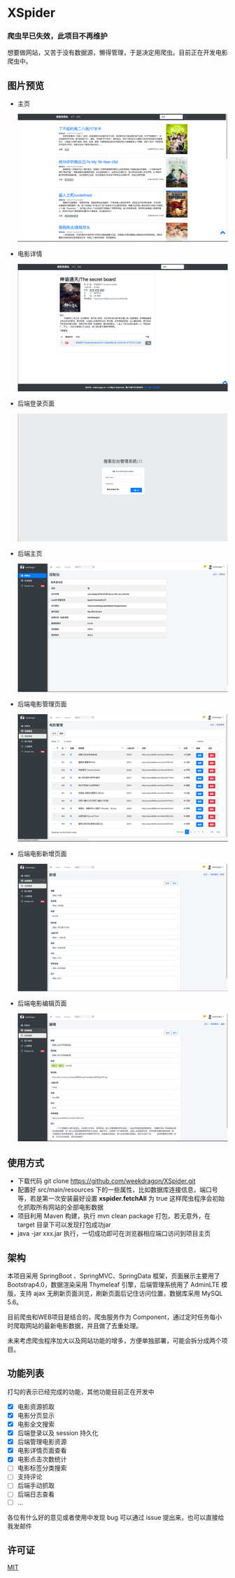 # XSpider

### **爬虫早已失效，此项目不再维护**
想要做网站，又苦于没有数据源，懒得管理，于是决定用爬虫。目前正在开发电影爬虫中。

## 图片预览
* 主页

  ![screen_index](screenshot/screen_index.png)

* 电影详情

  ![screen_film_detail](screenshot/screen_film_detail.png)

* 后端登录页面

  ![screen_admin_login](screenshot/screen_admin_login.png)

* 后端主页

  ![screen_admin_index](screenshot/screen_admin_index.png)

* 后端电影管理页面

  ![screen_admin_film](screenshot/screen_admin_film.png)

* 后端电影新增页面

  ![screen_admin_film_add](screenshot/screen_admin_film_add.png)

* 后端电影编辑页面

  ![screen_admin_film_edit](screenshot/screen_admin_film_edit.png)

## 使用方式

* 下载代码 git clone https://github.com/weekdragon/XSpider.git
* 配置好 src/main/resources 下的一些属性，比如数据库连接信息，端口号等，若是第一次安装最好设置 **xspider.fetchAll** 为 true 这样爬虫程序会初始化抓取所有网站的全部电影数据
* 项目利用 Maven 构建，执行 mvn clean package 打包，若无意外，在 target 目录下可以发现打包成功jar
* java -jar xxx.jar 执行，一切成功即可在浏览器相应端口访问到项目主页

## 架构

本项目采用 SpringBoot 、SpringMVC、SpringData 框架，页面展示主要用了 Bootstrap4.0，数据渲染采用 Thymeleaf 引擎，后端管理系统用了 AdminLTE 模版，支持 ajax 无刷新页面浏览，刷新页面后记住访问位置，数据库采用 MySQL 5.6。

目前爬虫和WEB项目是结合的，爬虫服务作为 Component，通过定时任务每小时爬取网站的最新电影数据，并且做了去重处理。

未来考虑爬虫程序加大以及网站功能的增多，方便单独部署，可能会拆分成两个项目。

## 功能列表

打勾的表示已经完成的功能，其他功能目前正在开发中

- [x] 电影资源抓取
- [x] 电影分页显示
- [x] 电影全文搜索
- [x] 后端登录以及 session 持久化
- [x] 后端管理电影资源
- [x] 电影详情页面查看
- [x] 电影点击次数统计
- [ ] 电影标签分类搜索
- [ ] 支持评论
- [ ] 后端手动抓取
- [ ] 后端日志查看
- [ ] ...

各位有什么好的意见或者使用中发现 bug 可以通过 issue 提出来，也可以直接给我发邮件



## 许可证

[MIT](LICENSE "MIT")
